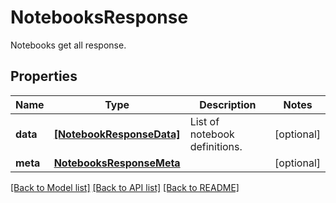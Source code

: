 # NotebooksResponse

Notebooks get all response.

## Properties
Name | Type | Description | Notes
------------ | ------------- | ------------- | -------------
**data** | [**[NotebookResponseData]**](NotebookResponseData.md) | List of notebook definitions. | [optional] 
**meta** | [**NotebooksResponseMeta**](NotebooksResponseMeta.md) |  | [optional] 

[[Back to Model list]](README.md#documentation-for-models) [[Back to API list]](README.md#documentation-for-api-endpoints) [[Back to README]](README.md)


